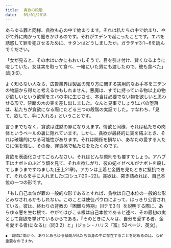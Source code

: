 ```yaml
---
title:  貪欲の段階
date:   09/01/2018
---
```


あらゆる罪と同様、貪欲も心の中で始まります。それは私たちの中で始まり、やがて外に向かって働きかけるのです。それがエデンで起こったことです。エバを誘惑して罪を犯させるために、サタンはどうしましたか。ガラテヤ3:1∼6を読んでください。

「女が見ると、その木はいかにもおいしそうで、目を引き付け、賢くなるように唆していた。女は実を取って食べ、一緒にいた男にも渡したので、彼も食べた」(創3:6)。

よく知らない人なら、広告業界は製品の売り方に関する実用的なお手本をエデンの物語から得たと考えるかもしれません。悪魔は、すでに持っている物以上の物が欲しいという欲望をエバの中に生じさせ、本当は必要でない物を欲しいと思わせる形で、禁断の木の実を差し出しました。なんと見事でしょう!エバの堕落は、私たちが貪欲になる際にたどる三つの段階の実証でした。すなわち、「見て、欲して、手に入れる」ということです。

言うまでもなく、貪欲は沈黙の罪になりえます。情欲と同様、それは私たちの肉体というベールの裏に隠れています。しかし、貪欲が最終的に実を結ぶとき、それは破壊的になる可能性があります。それは関係を損ない、あなたの愛する人たちに傷を残し、その後、罪責感で私たちをたたくのです。

貪欲を表面化させてごらんなさい。それはどんな原則をも覆すでしょう。アハブ王はナボトのぶどう畑を見て、それを欲しがり、彼の妃イゼベルがナボトを殺してしまうまですねました(王上21章)。アカンは上着と金銭を見たときに抵抗できず、それらを手に入れました(ヨシュ7:20∼22)。貪欲は、突き詰めれば、自己本位の一つの形です。

「もし自己本位が罪の一般的な形であるとすれば、貪欲は自己本位の一般的な形とみなされるかもしれない。このことは使徒パウロによって、はっきり公言されている。彼は、終わりの背教の『困難な時期』〔IIテモ3:1〕を説明する際に、あらゆる悪を生む根で、やがてはびこる根は自己本位であると述べ、その最初の実として貪欲を挙げているからである。『そのときに人々は、自分を愛する者、金を愛する者(になる)』〔同3:2〕と」(ジョン・ハリス『富』52ページ、英文)。

`◆　貪欲に向かう、ありとあらゆる傾向が私たち自身の中に存在することを認めるのは、なぜ重要なのですか。`
